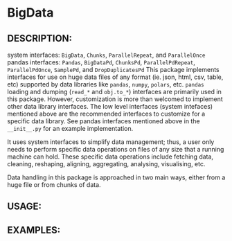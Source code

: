 # BigData

DESCRIPTION:
-----------
system interfaces: ```BigData```, ```Chunks```, ```ParallelRepeat```, and ```ParallelOnce```
pandas interfaces: ```Pandas```, ```BigDataPd```, ```ChunksPd```, ```ParallelPdRepeat```, ```ParallelPdOnce```, ```SamplePd```, and ```DropDuplicatesPd```
This package implements interfaces for use on huge data files of any format (ie. json, html, csv, table, etc) supported by data libraries like ```pandas```, ```numpy```, ```polars```, etc. ```pandas``` loading and dumping (```read_*``` and ```obj.to_*```) interfaces are primarily used in this package. However, customization is more than welcomed to implement other data library interfaces. The low level interfaces (system intefaces) mentioned above are the recommended interfaces to customize for a specific data library. See pandas interfaces mentioned above in the ```__init__.py``` for an example implementation.

It uses system interfaces to simplify data management; thus, a user only needs to perform specific data operations on files of any size that a running machine can hold. These specific data operations include fetching data, cleaning, reshaping, aligning, aggregating, analysing, visualising, etc. 

Data handling in this package is approached in two main ways, either from a huge file or from chunks of data. 

USAGE:
-----


EXAMPLES:
--------
